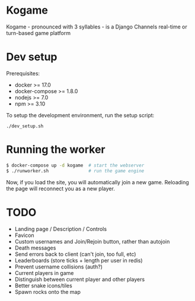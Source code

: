 # Kogame

Kogame - pronounced with 3 syllables - is a Django Channels real-time or turn-based game platform


# Dev setup

Prerequisites:

- docker >= 17.0
- docker-compose >= 1.8.0
- nodejs >= 7.0
- npm >= 3.10

To setup the development environment, run the setup script:

```
./dev_setup.sh
```

# Running the worker

```bash
$ docker-compose up -d kogame  # start the webserver
$ ./runworker.sh               # run the game engine
```

Now, if you load the site, you will automatically join a new game. Reloading
the page will reconnect you as a new player.

# TODO

- Landing page / Description / Controls
- Favicon
- Custom usernames and Join/Rejoin button, rather than autojoin
- Death messages
- Send errors back to client (can't join, too full, etc)
- Leaderboards (store ticks + length per user in redis)
- Prevent username collisions (auth?)
- Current players in game
- Distinguish between current player and other players
- Better snake icons/tiles
- Spawn rocks onto the map
